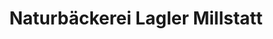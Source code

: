 ---
title: "Naturbäckerei Lagler Millstatt"
url: /millstatt-am-see/naturbaeckerei-lagler-millstatt/
shop: Bäckerei
---